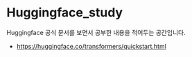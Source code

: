 # Huggingface_study
Huggingface 공식 문서를 보면서 공부한 내용을 적어두는 공간입니다.

* https://huggingface.co/transformers/quickstart.html
